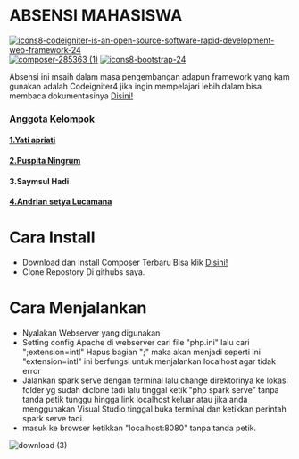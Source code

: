 # ABSENSI MAHASISWA 
[![icons8-codeigniter-is-an-open-source-software-rapid-development-web-framework-24](https://user-images.githubusercontent.com/73217776/151667666-23e9f881-b36d-4b57-806a-862d5e271258.png)](https://codeigniter.com/)
[![composer-285363 (1)](https://user-images.githubusercontent.com/73217776/151667832-1a56d089-d7b2-40b8-9de5-16cae7306f89.png)](https://getcomposer.org/download/)
[![icons8-bootstrap-24](https://user-images.githubusercontent.com/73217776/151667863-d4144714-aa50-4bc6-a60e-bea441ac1d0e.png)](https://getbootstrap.com/)



Absensi ini msaih dalam masa pengembangan adapun framework yang kam gunakan adalah Codeigniter4 jika ingin mempelajari lebih dalam bisa membaca dokumentasinya [Disini!](https://codeigniter.com/user_guide/index.html)
### Anggota Kelompok
#### [1.Yati apriati](https://github.com/yatiapriati7/)
#### [2.Puspita Ningrum](https://github.com/puspita10/)
#### 3.Saymsul Hadi
#### [4.Andrian setya Lucamana](https://github.com/andresetya1127/)
#
# Cara Install
- Download dan Install Composer Terbaru Bisa klik [Disini!](https://getcomposer.org/download/)
- Clone Repostory Di githubs saya.

# Cara Menjalankan
- Nyalakan Webserver yang digunakan
- Setting config Apache di webserver cari file "php.ini" lalu cari ";extension=intl" Hapus bagian ";" maka akan menjadi seperti ini "extension=intl" ini berfungsi untuk menjalankan localhost agar tidak error
- Jalankan spark serve dengan terminal lalu change direktorinya ke lokasi folder yg sudah diclone tadi lalu tinggal ketik "php spark serve" tanpa tanda petik tunggu hingga link localhost keluar atau jika anda menggunakan Visual Studio tinggal buka terminal dan ketikkan perintah spark serve tadi.
- masuk ke browser ketikkan "localhost:8080" tanpa tanda petik.

![download (3)](https://user-images.githubusercontent.com/73217776/151668667-505ec975-a15d-4018-a0dd-3e444a132f2a.png)

